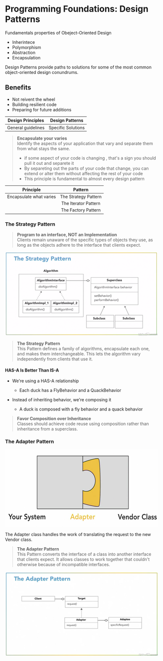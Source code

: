 # Programming Foundations: Design Patterns

Fundamentals properties of Obeject-Oriented Design

* Inherintece
* Polymorphism
* Abstraction
* Encapsulation

Design Patterns provide paths to solutions for some of the most common object-oriented design conundrums.

## Benefits

* Not reivent the wheel
* Building resilient code
* Preparing for future additions

| **Design Principles**  | **Design Patterns** |
| -------------          |:-------------:      |
| General guidelines     | Specific Solutions  |

> **Encapsulate your varies**  
> Identify the aspects of your application that vary and separate them from what stays the same.
>
> * if some aspect of your code is changing , that's a sign you should pull it out and separete it
> * By separeting out the parts of your code that change, you can extend or alter them without affecting the rest of your code
> * This principle is fundamental to almost every design pattern

| **Principle**           | **Pattern**           |
| ----------------------- | :-------------------: |
| Encapsulate what varies | The Strategy Pattern  |
|                         | The Iterator Pattern  |
|                         | The Factory Pattern   |

### The Strategy Pattern

> **Program to an interface, NOT an Implementation**  
> Clients remain unaware of the specific types of objects they use, as long as the objects adhere to the interface that clients expect.

![alt text](https://github.com/morvanabonin/design_patterns/blob/master/img/strategy_pattern.png "Strategy Pattern")

> **The Strategy Pattern**  
> This Pattern defines a family of algorithms, encapsulate each one, and makes them interchangeable.
> This lets the algorithm vary independently from clients that use it.

#### HAS-A Is Better Than IS-A

* We're using a HAS-A relationship
  * Each duck has a FlyBehavior and a QuackBehavior

* Instead of inheriting behavior, we're composing it
  * A duck is composed with a fly behavior and a quack behavior

> **Favor Composition over Inheritance**  
> Classes should achieve code reuse using composition rather than inheritance from a superclass.

### The Adapter Pattern

[<img src="https://github.com/morvanabonin/design_patterns/blob/master/img/adapter_pattern.png" height="254" width="907"/>](https://github.com/morvanabonin/design_patterns/blob/master/img/adapter_pattern.png)

The Adapter class handles the work of translating the request to the new Vendor class.

> **The Adapter Pattern**  
> This Pattern converts the interface of a class into another interface that clients expect.
> It allows classes to work together that couldn't otherwise because of incompatible interfaces. 

![alt text](https://github.com/morvanabonin/design_patterns/blob/master/img/adapter_pattern2.png "Adapter Pattern")

